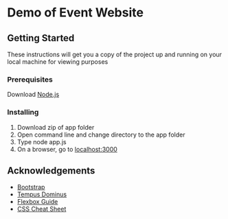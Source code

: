 # Demo of Event Website

## Getting Started
These instructions will get you a copy of the project up and running on your local machine for viewing purposes

### Prerequisites
Download [Node.js](https://nodejs.org/en/)

### Installing
1. Download zip of app folder
2. Open command line and change directory to the app folder
3. Type node app.js
4. On a browser, go to [localhost:3000](localhost:3000)

## Acknowledgements
* [Bootstrap](https://getbootstrap.com/)
* [Tempus Dominus](https://tempusdominus.github.io/bootstrap-4/)
* [Flexbox Guide](https://css-tricks.com/snippets/css/a-guide-to-flexbox/)
* [CSS Cheat Sheet](https://htmlcheatsheet.com/css/)


